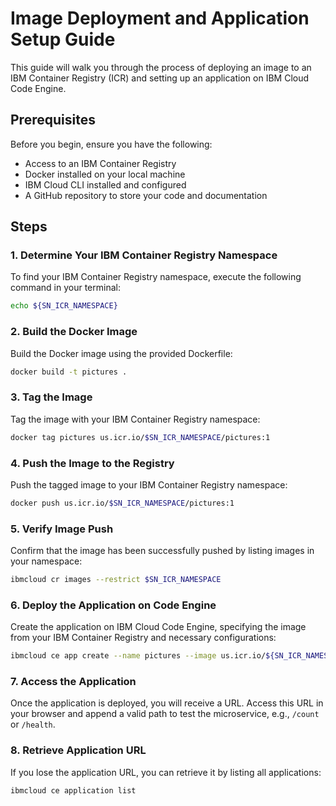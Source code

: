 # Image Deployment and Application Setup Guide

This guide will walk you through the process of deploying an image to an IBM Container Registry (ICR) and setting up an application on IBM Cloud Code Engine.

## Prerequisites

Before you begin, ensure you have the following:

- Access to an IBM Container Registry
- Docker installed on your local machine
- IBM Cloud CLI installed and configured
- A GitHub repository to store your code and documentation

## Steps

### 1. Determine Your IBM Container Registry Namespace

To find your IBM Container Registry namespace, execute the following command in your terminal:

```bash
echo ${SN_ICR_NAMESPACE}
```

### 2. Build the Docker Image

Build the Docker image using the provided Dockerfile:

```bash
docker build -t pictures .
```

### 3. Tag the Image

Tag the image with your IBM Container Registry namespace:

```bash
docker tag pictures us.icr.io/$SN_ICR_NAMESPACE/pictures:1
```

### 4. Push the Image to the Registry

Push the tagged image to your IBM Container Registry namespace:

```bash
docker push us.icr.io/$SN_ICR_NAMESPACE/pictures:1
```

### 5. Verify Image Push

Confirm that the image has been successfully pushed by listing images in your namespace:

```bash
ibmcloud cr images --restrict $SN_ICR_NAMESPACE
```

### 6. Deploy the Application on Code Engine

Create the application on IBM Cloud Code Engine, specifying the image from your IBM Container Registry and necessary configurations:

```bash
ibmcloud ce app create --name pictures --image us.icr.io/${SN_ICR_NAMESPACE}/pictures:1 --registry-secret icr-secret --port 3000
```

### 7. Access the Application

Once the application is deployed, you will receive a URL. Access this URL in your browser and append a valid path to test the microservice, e.g., `/count` or `/health`.

### 8. Retrieve Application URL

If you lose the application URL, you can retrieve it by listing all applications:

```bash
ibmcloud ce application list
```